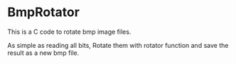# BmpRotator
This is a C code to rotate bmp image files.

As simple as reading all bits, Rotate them with rotator function and save the result as a new bmp file.
